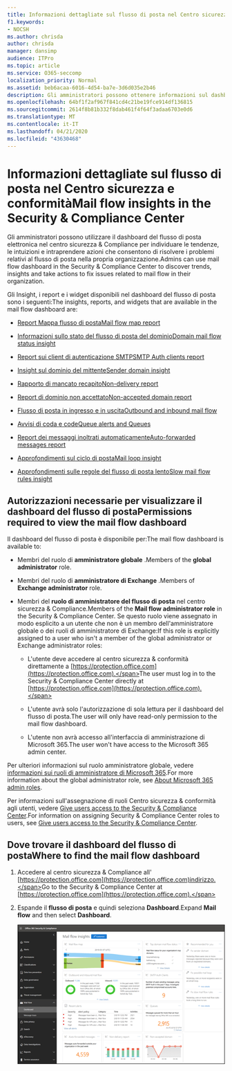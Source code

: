 ```yaml
---
title: Informazioni dettagliate sul flusso di posta nel Centro sicurezza e conformità
f1.keywords:
- NOCSH
ms.author: chrisda
author: chrisda
manager: dansimp
audience: ITPro
ms.topic: article
ms.service: O365-seccomp
localization_priority: Normal
ms.assetid: beb6acaa-6016-4d54-ba7e-3d6d035e2b46
description: Gli amministratori possono ottenere informazioni sul dashboard del flusso di posta elettronica nel centro sicurezza & Compliance.
ms.openlocfilehash: 64bf1f2af967f841cd4c21be19fce914df136815
ms.sourcegitcommit: 2614f8b81b332f8dab461f4f64f3adaa6703e0d6
ms.translationtype: MT
ms.contentlocale: it-IT
ms.lasthandoff: 04/21/2020
ms.locfileid: "43630468"
---
```

# <a name="mail-flow-insights-in-the-security--compliance-center"></a><span data-ttu-id="1abb0-103">Informazioni dettagliate sul flusso di posta nel Centro sicurezza e conformità</span><span class="sxs-lookup"><span data-stu-id="1abb0-103">Mail flow insights in the Security & Compliance Center</span></span>

<span data-ttu-id="1abb0-104">Gli amministratori possono utilizzare il dashboard del flusso di posta elettronica nel centro sicurezza & Compliance per individuare le tendenze, le intuizioni e intraprendere azioni che consentono di risolvere i problemi relativi al flusso di posta nella propria organizzazione.</span><span class="sxs-lookup"><span data-stu-id="1abb0-104">Admins can use mail flow dashboard in the Security & Compliance Center to discover trends, insights and take actions to fix issues related to mail flow in their organization.</span></span>

<span data-ttu-id="1abb0-105">Gli Insight, i report e i widget disponibili nel dashboard del flusso di posta sono i seguenti:</span><span class="sxs-lookup"><span data-stu-id="1abb0-105">The insights, reports, and widgets that are available in the mail flow dashboard are:</span></span>

- [<span data-ttu-id="1abb0-106">Report Mappa flusso di posta</span><span class="sxs-lookup"><span data-stu-id="1abb0-106">Mail flow map report</span></span>](mfi-mail-flow-map-report.md)

- [<span data-ttu-id="1abb0-107">Informazioni sullo stato del flusso di posta del dominio</span><span class="sxs-lookup"><span data-stu-id="1abb0-107">Domain mail flow status insight</span></span>](mfi-domain-mail-flow-status-insight.md)

- [<span data-ttu-id="1abb0-108">Report sui client di autenticazione SMTP</span><span class="sxs-lookup"><span data-stu-id="1abb0-108">SMTP Auth clients report</span></span>](mfi-smtp-auth-clients-report.md)

- [<span data-ttu-id="1abb0-109">Insight sul dominio del mittente</span><span class="sxs-lookup"><span data-stu-id="1abb0-109">Sender domain insight</span></span>](mfi-sender-domain-insight.md)

- [<span data-ttu-id="1abb0-110">Rapporto di mancato recapito</span><span class="sxs-lookup"><span data-stu-id="1abb0-110">Non-delivery report</span></span>](mfi-non-delivery-report.md)

- [<span data-ttu-id="1abb0-111">Report di dominio non accettato</span><span class="sxs-lookup"><span data-stu-id="1abb0-111">Non-accepted domain report</span></span>](mfi-non-accepted-domain-report.md)

- [<span data-ttu-id="1abb0-112">Flusso di posta in ingresso e in uscita</span><span class="sxs-lookup"><span data-stu-id="1abb0-112">Outbound and inbound mail flow</span></span>](mfi-outbound-and-inbound-mail-flow.md)

- [<span data-ttu-id="1abb0-113">Avvisi di coda e code</span><span class="sxs-lookup"><span data-stu-id="1abb0-113">Queue alerts and Queues</span></span>](mfi-queue-alerts-and-queues.md)

- [<span data-ttu-id="1abb0-114">Report dei messaggi inoltrati automaticamente</span><span class="sxs-lookup"><span data-stu-id="1abb0-114">Auto-forwarded messages report</span></span>](mfi-auto-forwarded-messages-report.md)

- [<span data-ttu-id="1abb0-115">Approfondimenti sul ciclo di posta</span><span class="sxs-lookup"><span data-stu-id="1abb0-115">Mail loop insight</span></span>](mfi-mail-loop-insight.md)

- [<span data-ttu-id="1abb0-116">Approfondimenti sulle regole del flusso di posta lento</span><span class="sxs-lookup"><span data-stu-id="1abb0-116">Slow mail flow rules insight</span></span>](mfi-slow-mail-flow-rules-insight.md)

## <a name="permissions-required-to-view-the-mail-flow-dashboard"></a><span data-ttu-id="1abb0-117">Autorizzazioni necessarie per visualizzare il dashboard del flusso di posta</span><span class="sxs-lookup"><span data-stu-id="1abb0-117">Permissions required to view the mail flow dashboard</span></span>

<span data-ttu-id="1abb0-118">Il dashboard del flusso di posta è disponibile per:</span><span class="sxs-lookup"><span data-stu-id="1abb0-118">The mail flow dashboard is available to:</span></span>

- <span data-ttu-id="1abb0-119">Membri del ruolo di **amministratore globale** .</span><span class="sxs-lookup"><span data-stu-id="1abb0-119">Members of the **global administrator** role.</span></span>

- <span data-ttu-id="1abb0-120">Membri del ruolo di **amministratore di Exchange** .</span><span class="sxs-lookup"><span data-stu-id="1abb0-120">Members of **Exchange administrator** role.</span></span>

- <span data-ttu-id="1abb0-121">Membri del **ruolo di amministratore del flusso di posta** nel centro sicurezza & Compliance.</span><span class="sxs-lookup"><span data-stu-id="1abb0-121">Members of the **Mail flow administrator role** in the Security & Compliance Center.</span></span> <span data-ttu-id="1abb0-122">Se questo ruolo viene assegnato in modo esplicito a un utente che non è un membro dell'amministratore globale o dei ruoli di amministratore di Exchange:</span><span class="sxs-lookup"><span data-stu-id="1abb0-122">If this role is explicitly assigned to a user who isn't a member of the global administrator or Exchange administrator roles:</span></span>

  - <span data-ttu-id="1abb0-123">L'utente deve accedere al centro sicurezza & conformità direttamente a [https://protection.office.com](https://protection.office.com).</span><span class="sxs-lookup"><span data-stu-id="1abb0-123">The user must log in to the Security & Compliance Center directly at [https://protection.office.com](https://protection.office.com).</span></span>

  - <span data-ttu-id="1abb0-124">L'utente avrà solo l'autorizzazione di sola lettura per il dashboard del flusso di posta.</span><span class="sxs-lookup"><span data-stu-id="1abb0-124">The user will only have read-only permission to the mail flow dashboard.</span></span>

  - <span data-ttu-id="1abb0-125">L'utente non avrà accesso all'interfaccia di amministrazione di Microsoft 365.</span><span class="sxs-lookup"><span data-stu-id="1abb0-125">The user won't have access to the Microsoft 365 admin center.</span></span>

<span data-ttu-id="1abb0-126">Per ulteriori informazioni sul ruolo amministratore globale, vedere [informazioni sui ruoli di amministratore di Microsoft 365](https://docs.microsoft.com/office365/admin/add-users/about-admin-roles).</span><span class="sxs-lookup"><span data-stu-id="1abb0-126">For more information about the global administrator role, see [About Microsoft 365 admin roles](https://docs.microsoft.com/office365/admin/add-users/about-admin-roles).</span></span>

<span data-ttu-id="1abb0-127">Per informazioni sull'assegnazione di ruoli Centro sicurezza & conformità agli utenti, vedere [Give users access to the Security & Compliance Center](grant-access-to-the-security-and-compliance-center.md).</span><span class="sxs-lookup"><span data-stu-id="1abb0-127">For information on assigning Security & Compliance Center roles to users, see [Give users access to the Security & Compliance Center](grant-access-to-the-security-and-compliance-center.md).</span></span>

## <a name="where-to-find-the-mail-flow-dashboard"></a><span data-ttu-id="1abb0-128">Dove trovare il dashboard del flusso di posta</span><span class="sxs-lookup"><span data-stu-id="1abb0-128">Where to find the mail flow dashboard</span></span>

1. <span data-ttu-id="1abb0-129">Accedere al centro sicurezza & Compliance all' [https://protection.office.com](https://protection.office.com)indirizzo.</span><span class="sxs-lookup"><span data-stu-id="1abb0-129">Go to the Security & Compliance Center at [https://protection.office.com](https://protection.office.com).</span></span>

2. <span data-ttu-id="1abb0-130">Espande il **flusso di posta** e quindi seleziona **Dashboard**.</span><span class="sxs-lookup"><span data-stu-id="1abb0-130">Expand **Mail flow** and then select **Dashboard**.</span></span>

   ![Dashboard del flusso di posta elettronica nel centro sicurezza & Compliance](../../media/mail-flow-dashboard-v2.png)
